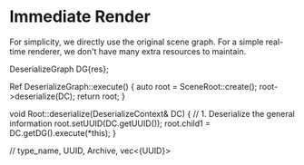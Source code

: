 # Immediate Render

For simplicity, we directly use the original scene graph. For a simple real-time renderer, we don't have many extra resources to maintain.

DeserializeGraph DG{res};

Ref<Node> DeserializeGraph::execute() {
    auto root = SceneRoot::create();
    root->deserialize(DC);
    return root;
}

void Root::deserialize(DeserializeContext& DC) {
    // 1. Deserialize the general information
    root.setUUID(DC.getUUID());
    root.child1 = DC.getDG().execute(*this);
}

// type_name, UUID, Archive, vec<{UUID}>
